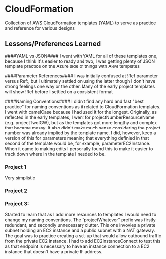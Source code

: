 # CloudFormation
Collection of AWS CloudFormation templates (YAML) to serve as practice and reference for various designs

## Lessons/Preferences Learned

####YAML vs JSON####
I went with YAML for all of these templates one, because I think it's easier to ready and two, I was getting plenty of JSON template practice on the Azure side of things with ARM templates

####Parameter References####
I was initially confused at !Ref parameter versus Ref:, but I ultimately settled on using the latter though I don't have strong feelings one way or the other. Many of the early project templates will show !Ref before I settled on a consistent format

####Naming Conventions####
I didn't find any hard and fast "best practice" for naming conventions as it related to CloudFormation templates. I went with camelCase because I had used it for the longest. Originally, as reflected in the early templates, I went for projectNumberResourceName (e.g. projectTwoIGW), but as the templates got more lengthy and complex that became messy. It also didn't make much sense considering the project number was already implied by the template name. I did, however, keep a version of this for parameters meaning that everything definied in that second of the template would be, for example, parameterEC2Instance. When it came to making edits I personally found this to make it easier to track down where in the template I needed to be.

### Project 1
Very simplistic

### Project 2

### Project 3:
Started to learn that as I add more resources to templates I would need to change my naming conventions. The "projectWhatever" prefix was firstly redundant, and secondly unnecessary clutter. This one invovles a private subnet holding an EC2 instance and a public subnet with a NAT gateway. The goal was to practice creating a set-up that would allow outbound traffic from the private EC2 instance. I had to add EC2InstanceConnect to test this as that endpoint is necessary to have an instance connection to a EC2 instance that doesn't have a private IP address.
